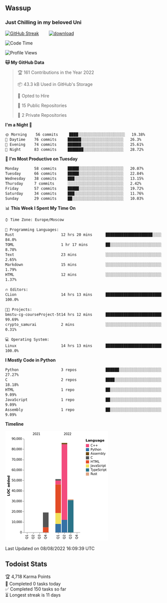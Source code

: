 ## Wassup 
### Just Chilling in my beloved Uni 

<!--
-->

[![GitHub Streak](http://github-readme-streak-stats.herokuapp.com?user=archeoss&theme=shades-of-purple&hide_border=true&date_format=j%20M%5B%20Y%5D)](https://git.io/streak-stats)&nbsp;&nbsp;&nbsp;&nbsp;&nbsp;&nbsp;&nbsp;&nbsp;[![download](https://user-images.githubusercontent.com/68448737/147796309-d8b65b1d-4dde-40d9-b03a-2b42aaa6cd43.jpeg)
](http://bmstu.ru/)

<!--START_SECTION:waka-->
![Code Time](http://img.shields.io/badge/Code%20Time-431%20hrs%202%20mins-blue)

![Profile Views](http://img.shields.io/badge/Profile%20Views-0-blue)

**🐱 My GitHub Data** 

> 🏆 161 Contributions in the Year 2022
 > 
> 📦 43.3 kB Used in GitHub's Storage 
 > 
> 💼 Opted to Hire
 > 
> 📜 15 Public Repositories 
 > 
> 🔑 2 Private Repositories  
 > 
**I'm a Night 🦉** 

```text
🌞 Morning    56 commits     ████░░░░░░░░░░░░░░░░░░░░░   19.38% 
🌆 Daytime    76 commits     ██████░░░░░░░░░░░░░░░░░░░   26.3% 
🌃 Evening    74 commits     ██████░░░░░░░░░░░░░░░░░░░   25.61% 
🌙 Night      83 commits     ███████░░░░░░░░░░░░░░░░░░   28.72%

```
📅 **I'm Most Productive on Tuesday** 

```text
Monday       58 commits     █████░░░░░░░░░░░░░░░░░░░░   20.07% 
Tuesday      66 commits     █████░░░░░░░░░░░░░░░░░░░░   22.84% 
Wednesday    38 commits     ███░░░░░░░░░░░░░░░░░░░░░░   13.15% 
Thursday     7 commits      ░░░░░░░░░░░░░░░░░░░░░░░░░   2.42% 
Friday       57 commits     █████░░░░░░░░░░░░░░░░░░░░   19.72% 
Saturday     34 commits     ███░░░░░░░░░░░░░░░░░░░░░░   11.76% 
Sunday       29 commits     ██░░░░░░░░░░░░░░░░░░░░░░░   10.03%

```


📊 **This Week I Spent My Time On** 

```text
⌚︎ Time Zone: Europe/Moscow

💬 Programming Languages: 
Rust                     12 hrs 20 mins      █████████████████████░░░░   84.0% 
TOML                     1 hr 17 mins        ██░░░░░░░░░░░░░░░░░░░░░░░   8.78% 
Text                     23 mins             ░░░░░░░░░░░░░░░░░░░░░░░░░   2.65% 
Markdown                 15 mins             ░░░░░░░░░░░░░░░░░░░░░░░░░   1.79% 
HTML                     12 mins             ░░░░░░░░░░░░░░░░░░░░░░░░░   1.37%

🔥 Editors: 
CLion                    14 hrs 13 mins      █████████████████████████   100.0%

🐱‍💻 Projects: 
bmstu-cg-courseProject-5t14 hrs 12 mins      █████████████████████████   99.69% 
crypto_samurai           2 mins              ░░░░░░░░░░░░░░░░░░░░░░░░░   0.31%

💻 Operating System: 
Linux                    14 hrs 13 mins      █████████████████████████   100.0%

```

**I Mostly Code in Python** 

```text
Python                   3 repos             ██████░░░░░░░░░░░░░░░░░░░   27.27% 
C                        2 repos             ████░░░░░░░░░░░░░░░░░░░░░   18.18% 
HTML                     1 repo              ██░░░░░░░░░░░░░░░░░░░░░░░   9.09% 
JavaScript               1 repo              ██░░░░░░░░░░░░░░░░░░░░░░░   9.09% 
Assembly                 1 repo              ██░░░░░░░░░░░░░░░░░░░░░░░   9.09%

```


**Timeline**

![Chart not found](https://raw.githubusercontent.com/archeoss/archeoss/master/charts/bar_graph.png) 


 Last Updated on 08/08/2022 16:09:39 UTC
<!--END_SECTION:waka-->

## Todoist Stats

<!-- TODO-IST:START -->
🏆  4,718 Karma Points           
🌸  Completed 0 tasks today           
✅  Completed 150 tasks so far           
⏳  Longest streak is 11 days
<!-- TODO-IST:END -->
